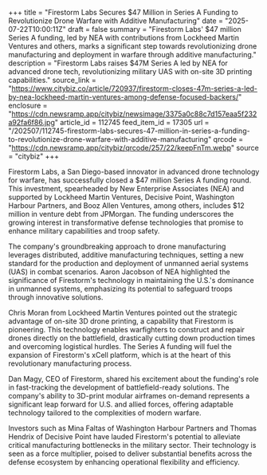 +++
title = "Firestorm Labs Secures $47 Million in Series A Funding to Revolutionize Drone Warfare with Additive Manufacturing"
date = "2025-07-22T10:00:11Z"
draft = false
summary = "Firestorm Labs' $47 million Series A funding, led by NEA with contributions from Lockheed Martin Ventures and others, marks a significant step towards revolutionizing drone manufacturing and deployment in warfare through additive manufacturing."
description = "Firestorm Labs raises $47M Series A led by NEA for advanced drone tech, revolutionizing military UAS with on-site 3D printing capabilities."
source_link = "https://www.citybiz.co/article/720937/firestorm-closes-47m-series-a-led-by-nea-lockheed-martin-ventures-among-defense-focused-backers/"
enclosure = "https://cdn.newsramp.app/citybiz/newsimage/3375a0c88c7d157eaa5f232a92fa6f86.jpg"
article_id = 112745
feed_item_id = 17305
url = "/202507/112745-firestorm-labs-secures-47-million-in-series-a-funding-to-revolutionize-drone-warfare-with-additive-manufacturing"
qrcode = "https://cdn.newsramp.app/citybiz/qrcode/257/22/keepFnTm.webp"
source = "citybiz"
+++

<p>Firestorm Labs, a San Diego-based innovator in advanced drone technology for warfare, has successfully closed a $47 million Series A funding round. This investment, spearheaded by New Enterprise Associates (NEA) and supported by Lockheed Martin Ventures, Decisive Point, Washington Harbour Partners, and Booz Allen Ventures, among others, includes $12 million in venture debt from JPMorgan. The funding underscores the growing interest in transformative defense technologies that promise to enhance military capabilities and troop safety.</p><p>The company's groundbreaking approach to drone manufacturing leverages distributed, additive manufacturing techniques, setting a new standard for the production and deployment of unmanned aerial systems (UAS) in combat scenarios. Aaron Jacobson of NEA highlighted the significance of Firestorm's technology in maintaining the U.S.'s dominance in unmanned systems, emphasizing its potential to safeguard troops through innovative solutions.</p><p>Chris Moran from Lockheed Martin Ventures pointed out the strategic advantage of on-site 3D drone printing, a capability that Firestorm is pioneering. This technology enables warfighters to construct and repair drones directly on the battlefield, drastically cutting down production times and overcoming logistical hurdles. The Series A funding will fuel the expansion of Firestorm's xCell platform, which is at the heart of this revolutionary manufacturing process.</p><p>Dan Magy, CEO of Firestorm, shared his excitement about the funding's role in fast-tracking the development of battlefield-ready solutions. The company's ability to 3D-print modular airframes on-demand represents a significant leap forward for U.S. and allied forces, offering adaptable technology tailored to the complexities of modern warfare.</p><p>Investors such as Mina Faltas of Washington Harbour Partners and Thomas Hendrix of Decisive Point have lauded Firestorm's potential to alleviate critical manufacturing bottlenecks in the military sector. Their technology is seen as a force multiplier, poised to deliver substantial benefits across the defense ecosystem by enhancing operational flexibility and efficiency.</p>